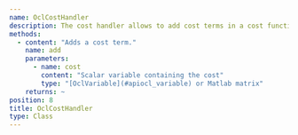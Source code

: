 ```yaml
---
name: OclCostHandler
description: The cost handler allows to add cost terms in a cost function definition.
methods: 
  - content: "Adds a cost term."
    name: add
    parameters: 
      - name: cost
        content: "Scalar variable containing the cost"
        type: "[OclVariable](#apiocl_variable) or Matlab matrix"
    returns: ~
position: 8
title: OclCostHandler
type: Class
---
```

